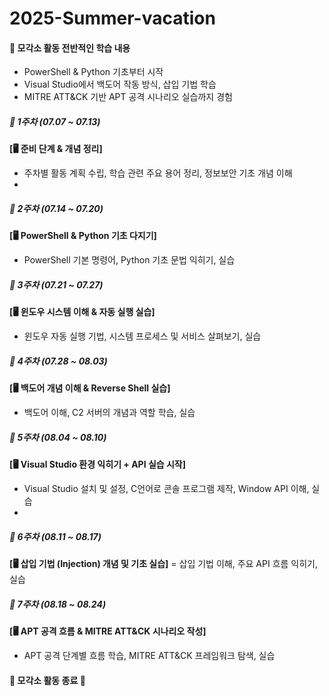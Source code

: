 # 2025-Summer-vacation
#### 🔐 **모각소 활동 전반적인 학습 내용**

- PowerShell & Python 기초부터 시작
- Visual Studio에서 백도어 작동 방식, 삽입 기법 학습
- MITRE ATT&CK 기반 APT 공격 시나리오 실습까지 경험


##### **📌 1주차 (07.07 ~ 07.13)**
**[🖥 준비 단계 & 개념 정리]**
- 주차별 활동 계획 수립, 학습 관련 주요 용어 정리, 정보보안 기초 개념 이해
- 
##### **📌 2주차 (07.14 ~ 07.20)**
**[🖥 PowerShell & Python 기초 다지기]**
- PowerShell 기본 명령어, Python 기초 문법 익히기, 실습

##### **📌 3주차 (07.21 ~ 07.27)**
**[🖥 윈도우 시스템 이해 & 자동 실행 실습]**
- 윈도우 자동 실행 기법, 시스템 프로세스 및 서비스 살펴보기, 실습

##### **📌 4주차 (07.28 ~ 08.03)**
**[🖥 백도어 개념 이해 & Reverse Shell 실습]**
- 백도어 이해, C2 서버의 개념과 역할 학습, 실습
  
##### **📌 5주차 (08.04 ~ 08.10)**
**[🖥 Visual Studio 환경 익히기 + API 실습 시작]**
- Visual Studio 설치 및 설정, C언어로 콘솔 프로그램 제작, Window API 이해, 실습
- 
##### **📌 6주차 (08.11 ~ 08.17)**
**[🖥 삽입 기법 (Injection) 개념 및 기초 실습]**
= 삽입 기법 이해, 주요 API 흐름 익히기, 실습

##### **📌 7주차 (08.18 ~ 08.24)**
**[🖥 APT 공격 흐름 & MITRE ATT&CK 시나리오 작성]**
- APT 공격 단계별 흐름 학습, MITRE ATT&CK 프레임워크 탐색, 실습
  
#### 🏁  **모각소 활동 종료**  🏁


